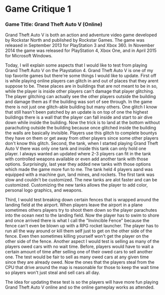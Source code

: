 # Game Critique 1

### Game Title: Grand Theft Auto V (Online)
Grand Theft Auto V is both an action and adventure video game developed by Rockstar North and published by Rockstar Games. The  game was released in September 2013 for PlayStation 3 and Xbox 360. In November 2014 the game was released for PlayStation 4, Xbox One, and in April 2015 for Microsoft Windows.

Today, I will explain some aspects that I would like to test from playing Grand Theft Auto V on the Playstation 4. Grand Theft Auto V is one of my top favorite games but there're some things I would like to update. First off is while playing online players can glitch in and out of places that they arent suppose to be. These places are in buildings that are not meant to be in so, while the player is inside other players can't damage that player glitching. The player glitching can actually see the other players outside the building and damage them as if the building was sort of see through. In the game there is not just one glitch-able building but many others. One glitch I know that still hasn't been patched by an update is on top of one the highest buildings there is a wall that the player can fall inside and start to air dive down while inside the building. Now the trick is to land at the bottom without parachuting outside the building because once glitched inside the building the walls are basically invisible. Players use this glitch to complete bountys they have on them or get away from other players since some other players don't know this glitch. Second, the tank, when I started playing Grand Theft Auto V there was only one tank and inside this tank can only hold one player. I always wanted an updated where 2-3 players can fit in the tank with controlled weapons available or even add another tank with those options. Surprisingly, last year they added new tanks with those options which made the game more fun to me. The tank held 4 players aand was equipped with a machine gun, land mines, and rockets. The first tank was slow and couldn't be customized. The new tanks are alot faster and can be customized. Customizing the new tanks allows the player to add color, personal logo graphics, and weapons. 

Third, I would test breaking down certain fences that is wrapped around the landing field at the airport. When players leave the airport in a plane sometimes others players try to shoot them down so the player parachutes into the ocean next to the landing field. Now the player has to swim to shore and once arrived there is what I call the "Invincible Fence" because the fence can't even be blown up with a RPG rocket launcher. The player has to run all the way around or kill them self just to get on the other side of the fence. Even then sometimes killing yourself won't get the player on the other side of the fence. Another aspect I would test is selling as many of the players owed cars with no wait time. Before, players would have to wait a certain amount of time after selling one of their owed cars to sell another one. The test would be fair to sell as many owed cars at any given time since they are already owed. Now the ones that the players steal from the CPU that drive around the map is reasonable for those to keep the wait time so players won't just steal and sell cars all day. 

The idea for updating these test is so the players will have more fun playing Grand Theft Auto V online and so the online gameplay works as attended.                   

